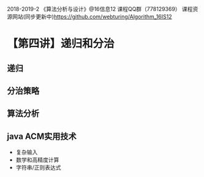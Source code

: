 2018-2019-2 《算法分析与设计》@16信息12 课程QQ群（778129369）
课程资源网站(同步更新中)https://github.com/webturing/Algorithm_16IS12

# 【第四讲】递归和分治
## 递归
## 分治策略
## 算法分析

## java ACM实用技术
- 复杂输入
- 数学和高精度计算
- 字符串/正则表达式

